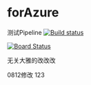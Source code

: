 # forAzure
测试Pipeline
[![Build status](https://bearanddonkey.visualstudio.com/WZH/_apis/build/status/WZH-CI)](https://bearanddonkey.visualstudio.com/WZH/_build/latest?definitionId=1)

[![Board Status](https://bearanddonkey.visualstudio.com/662f42d4-f8e7-488d-ae20-8c45db96d2fa/b84f8899-44c7-4ba7-b7c5-3dd2186d39d8/_apis/work/boardbadge/bf0c894a-8f74-4e08-a596-833492726c9b)](https://bearanddonkey.visualstudio.com/662f42d4-f8e7-488d-ae20-8c45db96d2fa/_boards/board/t/b84f8899-44c7-4ba7-b7c5-3dd2186d39d8/Microsoft.FeatureCategory)


无关大雅的改改改

0812修改
123
